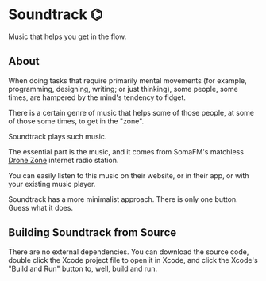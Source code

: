 # Soundtrack ⌬

Music that helps you get in the flow.

## About

When doing tasks that require primarily mental movements (for example,
programming, designing, writing; or just thinking), some people, some
times, are hampered by the mind's tendency to fidget.

There is a certain genre of music that helps some of those people, at
some of those some times, to get in the "zone".

Soundtrack plays such music.

The essential part is the music, and it comes from SomaFM's matchless
[Drone Zone](http://somafm.com/dronezone/) internet radio station.

You can easily listen to this music on their website, or in their app,
or with your existing music player.

Soundtrack has a more minimalist approach. There is only one
button. Guess what it does.

## Building Soundtrack from Source

There are no external dependencies. You can download the source code,
double click the Xcode project file to open it in Xcode, and click the
Xcode's "Build and Run" button to, well, build and run.
